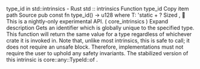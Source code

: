 type_id in std::intrinsics - Rust
std
::
intrinsics
Function
type_id
Copy item path
Source
pub const fn type_id<T>() ->
u128
where
    T: 'static + ?
Sized
,
🔬
This is a nightly-only experimental API. (
core_intrinsics
)
Expand description
Gets an identifier which is globally unique to the specified type. This
function will return the same value for a type regardless of whichever
crate it is invoked in.
Note that, unlike most intrinsics, this is safe to call;
it does not require an
unsafe
block.
Therefore, implementations must not require the user to uphold
any safety invariants.
The stabilized version of this intrinsic is
core::any::TypeId::of
.